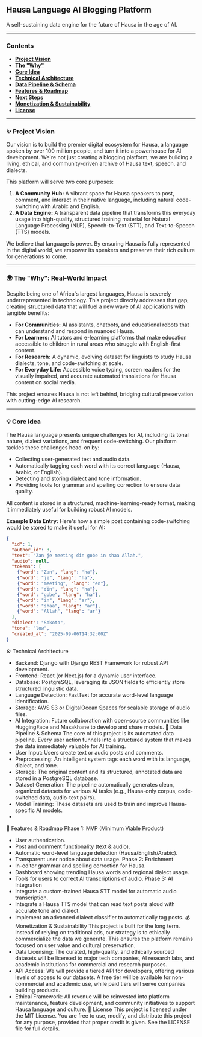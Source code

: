 ## Hausa Language AI Blogging Platform

A self-sustaining data engine for the future of Hausa in the age of AI.

---

### Contents

- [**Project Vision**](#-project-vision)
- [**The "Why"**](#-the-why)
- [**Core Idea**](#-core-idea)
- [**Technical Architecture**](#-technical-architecture)
- [**Data Pipeline & Schema**](#-data-pipeline--schema)
- [**Features & Roadmap**](#-features--roadmap)
- [**Next Steps**](#-next-steps)
- [**Monetization & Sustainability**](#-monetization--sustainability)
- [**License**](#-license)

---

### ✨ Project Vision

Our vision is to build the premier digital ecosystem for Hausa, a language spoken by over 100 million people, and turn it into a powerhouse for AI development. We're not just creating a blogging platform; we are building a living, ethical, and community-driven archive of Hausa text, speech, and dialects.

This platform will serve two core purposes:
1.  **A Community Hub:** A vibrant space for Hausa speakers to post, comment, and interact in their native language, including natural code-switching with Arabic and English.
2.  **A Data Engine:** A transparent data pipeline that transforms this everyday usage into high-quality, structured training material for Natural Language Processing (NLP), Speech-to-Text (STT), and Text-to-Speech (TTS) models.

We believe that language is power. By ensuring Hausa is fully represented in the digital world, we empower its speakers and preserve their rich culture for generations to come.

---

### 🌍 The "Why": Real-World Impact

Despite being one of Africa's largest languages, Hausa is severely underrepresented in technology. This project directly addresses that gap, creating structured data that will fuel a new wave of AI applications with tangible benefits:

* **For Communities:** AI assistants, chatbots, and educational robots that can understand and respond in nuanced Hausa.
* **For Learners:** AI tutors and e-learning platforms that make education accessible to children in rural areas who struggle with English-first content.
* **For Research:** A dynamic, evolving dataset for linguists to study Hausa dialects, tone, and code-switching at scale.
* **For Everyday Life:** Accessible voice typing, screen readers for the visually impaired, and accurate automated translations for Hausa content on social media.

This project ensures Hausa is not left behind, bridging cultural preservation with cutting-edge AI research.

---

### 💡 Core Idea

The Hausa language presents unique challenges for AI, including its tonal nature, dialect variations, and frequent code-switching. Our platform tackles these challenges head-on by:

* Collecting user-generated text and audio data.
* Automatically tagging each word with its correct language (Hausa, Arabic, or English).
* Detecting and storing dialect and tone information.
* Providing tools for grammar and spelling correction to ensure data quality.

All content is stored in a structured, machine-learning-ready format, making it immediately useful for building robust AI models.

**Example Data Entry:**
Here's how a simple post containing code-switching would be stored to make it useful for AI:

```json
{
  "id": 1,
  "author_id": 3,
  "text": "Zan je meeting ɗin gobe in shaa Allah.",
  "audio": null,
  "tokens": [
    {"word": "Zan", "lang": "ha"},
    {"word": "je", "lang": "ha"},
    {"word": "meeting", "lang": "en"},
    {"word": "ɗin", "lang": "ha"},
    {"word": "gobe", "lang": "ha"},
    {"word": "in", "lang": "ar"},
    {"word": "shaa", "lang": "ar"},
    {"word": "Allah", "lang": "ar"}
  ],
  "dialect": "Sokoto",
  "tone": "low",
  "created_at": "2025-09-06T14:32:00Z"
}
```
⚙️ Technical Architecture
 * Backend: Django with Django REST Framework for robust API development.
 * Frontend: React (or Next.js) for a dynamic user interface.
 * Database: PostgreSQL, leveraging its JSON fields to efficiently store structured linguistic data.
 * Language Detection: FastText for accurate word-level language identification.
 * Storage: AWS S3 or DigitalOcean Spaces for scalable storage of audio files.
 * AI Integration: Future collaboration with open-source communities like HuggingFace and Masakhane to develop and share models.
🔄 Data Pipeline & Schema
The core of this project is its automated data pipeline. Every user action funnels into a structured system that makes the data immediately valuable for AI training.
 * User Input: Users create text or audio posts and comments.
 * Preprocessing: An intelligent system tags each word with its language, dialect, and tone.
 * Storage: The original content and its structured, annotated data are stored in a PostgreSQL database.
 * Dataset Generation: The pipeline automatically generates clean, organized datasets for various AI tasks (e.g., Hausa-only corpus, code-switched data, audio-text pairs).
 * Model Training: These datasets are used to train and improve Hausa-specific AI models.
 * 
 
🚀 Features & Roadmap
Phase 1: MVP (Minimum Viable Product)
 * User authentication.
 * Post and comment functionality (text & audio).
 * Automatic word-level language detection (Hausa/English/Arabic).
 * Transparent user notice about data usage.
Phase 2: Enrichment
 * In-editor grammar and spelling correction for Hausa.
 * Dashboard showing trending Hausa words and regional dialect usage.
 * Tools for users to correct AI transcriptions of audio.
Phase 3: AI Integration
 * Integrate a custom-trained Hausa STT model for automatic audio transcription.
 * Integrate a Hausa TTS model that can read text posts aloud with accurate tone and dialect.
 * Implement an advanced dialect classifier to automatically tag posts.
💰 Monetization & Sustainability
This project is built for the long term. Instead of relying on traditional ads, our strategy is to ethically commercialize the data we generate. This ensures the platform remains focused on user value and cultural preservation.
 * Data Licensing: The curated, high-quality, and ethically sourced datasets will be licensed to major tech companies, AI research labs, and academic institutions for commercial and research purposes.
 * API Access: We will provide a tiered API for developers, offering various levels of access to our datasets. A free tier will be available for non-commercial and academic use, while paid tiers will serve companies building products.
 * Ethical Framework: All revenue will be reinvested into platform maintenance, feature development, and community initiatives to support Hausa language and culture.
📜 License
This project is licensed under the MIT License. You are free to use, modify, and distribute this project for any purpose, provided that proper credit is given. See the LICENSE file for full details.

